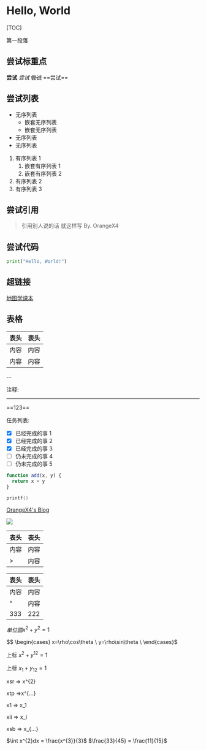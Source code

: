 # Hello, World

[TOC]

第一段落

## 尝试标重点

**尝试** *尝试* ~~尝试~~ ==尝试==

## 尝试列表

* 无序列表
  * 嵌套无序列表
  * 嵌套无序列表
* 无序列表
* 无序列表

1. 有序列表 1
    1. 嵌套有序列表 1
    2. 嵌套有序列表 2
2. 有序列表 2
3. 有序列表 3
  
## 尝试引用

> 引用别人说的话
> 就这样写
> By. OrangeX4

## 尝试代码

```python
print("Hello, World!")
```

## 超链接

[地图学课本](C:\Users\沈渤\Desktop\地图学课件)

## 表格

| 表头 | 表头 |
| ---- | ---- |
| 内容 | 内容 |
| 内容 | 内容 |
--

注释:

<!-- 你看不见我 -->

---
==123==

任务列表:

* [x] 已经完成的事 1
* [x] 已经完成的事 2
* [x] 已经完成的事 3
* [ ] 仍未完成的事 4
* [ ] 仍未完成的事 5

``` javascript {.line-numbers}
function add(x, y) {
  return x + y
}

```

```c++
printf()
```

[OrangeX4's Blog](https://orangex4.cool/)

![](images/2022-04-18-22-40-08.png)

| 表头 | 表头 |
| ---- | ---- |
| 内容 | 内容 |
| >    | 内容 |

| 表头 | 表头 |
| ---- | ---- |
| 内容 | 内容 |
| ^    | 内容 |
| 333  | 222  | 111 |

*单位圆*$x^2+y^2=1$

$$
\begin{cases}
x=\rho\cos\theta \\
y=\rho\sin\theta \\
\end{cases}$

上标 $x^2 + y^{12} = 1$

上标 $x_1 + y_{12} = 1$

xsr  =>  x^{2}

xtp  =>x^{...}

x1  =>  x_1

xii  =>  x_i

xsb  =>  x_{...}

$\int x^{2}dx = \frac{x^{3}}{3}$
$\frac{33}{45} = \frac{11}{15}$
